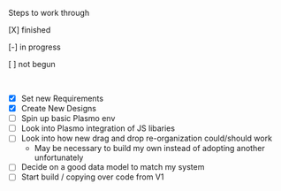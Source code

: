 Steps to work through

[X] finished

[-] in progress

[ ] not begun


<br/>



- [X] Set new Requirements
- [X] Create New Designs
- [ ] Spin up basic Plasmo env
- [ ] Look into Plasmo integration of JS libaries
- [ ] Look into how new drag and drop re-organization could/should work
    - May be necessary to build my own instead of adopting another unfortunately
- [ ] Decide on a good data model to match my system
- [ ] Start build / copying over code from V1